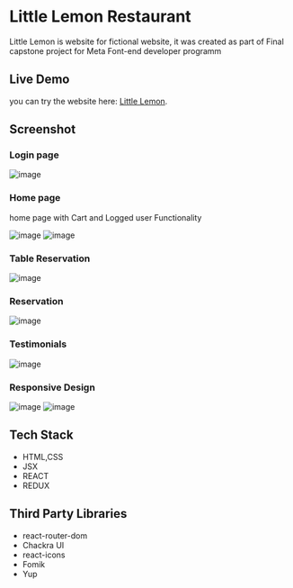 # Little Lemon Restaurant

Little Lemon is website for fictional website, it was created as part of Final capstone project for Meta Font-end developer programm

## Live Demo

you can try the website here: [Little Lemon](https://omartoaba.github.io/Little-Lemon/).

## Screenshot

### Login page

![image](./screenshots/login.png)

### Home page

home page with Cart and Logged user Functionality

![image](./screenshots/cart.png)
![image](./screenshots/user.png)

### Table Reservation

![image](./screenshots/tableReservation.png)

### Reservation

![image](./screenshots/reservations.png)

### Testimonials

![image](./screenshots/testimonials.png)

### Responsive Design

![image](./screenshots/mobile.png) ![image](./screenshots/sidenavigation.png)


## Tech Stack

- HTML,CSS
- JSX
- REACT
- REDUX

## Third Party Libraries

- react-router-dom
- Chackra UI
- react-icons
- Fomik
- Yup
